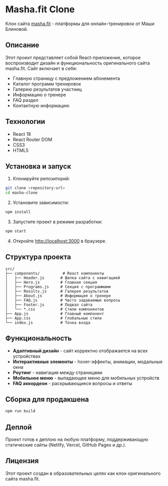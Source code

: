 # Masha.fit Clone

Клон сайта [masha.fit](https://masha.fit) - платформы для онлайн-тренировок от Маши Блиновой.

## Описание

Этот проект представляет собой React-приложение, которое воспроизводит дизайн и функциональность оригинального сайта masha.fit. Сайт включает в себя:

- Главную страницу с предложением абонемента
- Каталог программ тренировок
- Галерею результатов участниц
- Информацию о тренере
- FAQ раздел
- Контактную информацию

## Технологии

- React 18
- React Router DOM
- CSS3
- HTML5

## Установка и запуск

1. Клонируйте репозиторий:
```bash
git clone <repository-url>
cd masha-clone
```

2. Установите зависимости:
```bash
npm install
```

3. Запустите проект в режиме разработки:
```bash
npm start
```

4. Откройте [http://localhost:3000](http://localhost:3000) в браузере.

## Структура проекта

```
src/
├── components/          # React компоненты
│   ├── Header.js       # Шапка сайта с навигацией
│   ├── Hero.js         # Главная секция
│   ├── Programs.js     # Секция с программами
│   ├── Results.js      # Галерея результатов
│   ├── About.js        # Информация о тренере
│   ├── FAQ.js          # Часто задаваемые вопросы
│   ├── Footer.js       # Подвал сайта
│   └── *.css           # Стили компонентов
├── App.js              # Главный компонент
├── App.css             # Глобальные стили
└── index.js            # Точка входа
```

## Функциональность

- **Адаптивный дизайн** - сайт корректно отображается на всех устройствах
- **Интерактивные элементы** - hover-эффекты, анимации, модальные окна
- **Роутинг** - навигация между страницами
- **Мобильное меню** - выпадающее меню для мобильных устройств
- **FAQ аккордеон** - раскрывающиеся вопросы и ответы

## Сборка для продакшена

```bash
npm run build
```

## Деплой

Проект готов к деплою на любую платформу, поддерживающую статические сайты (Netlify, Vercel, GitHub Pages и др.).

## Лицензия

Этот проект создан в образовательных целях как клон оригинального сайта masha.fit.
